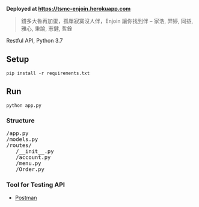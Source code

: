 **Deployed at https://tsmc-enjoin.herokuapp.com**

> 錢多大魯再加蛋，孤單寂寞沒人伴，Enjoin 讓你找到伴 – 家浩, 羿婷, 同益, 雅心, 秉諭, 志健, 哲銓

Restful API, Python 3.7

## Setup
```
pip install -r requirements.txt
```

## Run
```
python app.py
```

### Structure 
<pre>
/app.py   
/models.py   
/routes/  
   /__init__.py  
   /account.py  
   /menu.py  
   /Order.py
</pre>

### Tool for Testing API

* [Postman](https://www.getpostman.com/downloads/)
